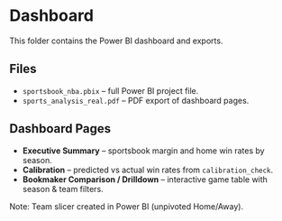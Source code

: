# Dashboard

This folder contains the Power BI dashboard and exports.  

## Files
- `sportsbook_nba.pbix` – full Power BI project file.  
- `sports_analysis_real.pdf` – PDF export of dashboard pages.  

## Dashboard Pages
- **Executive Summary** – sportsbook margin and home win rates by season.  
- **Calibration** – predicted vs actual win rates from `calibration_check`.  
- **Bookmaker Comparison / Drilldown** – interactive game table with season & team filters.  

Note: Team slicer created in Power BI (unpivoted Home/Away).  
